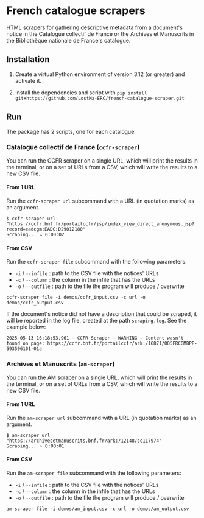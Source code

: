 # French catalogue scrapers

HTML scrapers for gathering descriptive metadata from a document's notice in the Catalogue collectif de France or the Archives et Manuscrits in the Bibliothèque nationale de France's catalogue.

## Installation

1. Create a virtual Python environment of version 3.12 (or greater) and activate it.

2. Install the dependencies and script with `pip install git+https://github.com/LostMa-ERC/french-catalogue-scraper.git`

## Run

The package has 2 scripts, one for each catalogue.

### Catalogue collectif de France (`ccfr-scraper`)

You can run the CCFR scraper on a single URL, which will print the results in the terminal, or on a set of URLs from a CSV, which will write the results to a new CSV file.

#### From 1 URL

Run the `ccfr-scraper url` subcommand with a URL (in quotation marks) as an argument.

```console
$ ccfr-scraper url "https://ccfr.bnf.fr/portailccfr/jsp/index_view_direct_anonymous.jsp?record=eadcgm:EADC:D29012180"
Scraping... ⠦ 0:00:02
```

#### From CSV

Run the `ccfr-scraper file` subcommand with the following parameters:

- `-i` / `--infile` : path to the CSV file with the notices' URLs
- `-c` / `--column` : the column in the infile that has the URLs
- `-o` / `--outfile` : path to the file the program will produce / overwrite

```shell
ccfr-scraper file -i demos/ccfr_input.csv -c url -o demos/ccfr_output.csv
```

If the document's notice did not have a description that could be scraped, it will be reported in the log file, created at the path `scraping.log`. See the example below:

```log
2025-05-13 16:18:53,961 - CCFR Scraper - WARNING - Content wasn't found on page: https://ccfr.bnf.fr/portailccfr/ark:/16871/005FRCGMBPF-593506101-01a
```

### Archives et Manuscrits (`am-scraper`)

You can run the AM scraper on a single URL, which will print the results in the terminal, or on a set of URLs from a CSV, which will write the results to a new CSV file.

#### From 1 URL

Run the `am-scraper url` subcommand with a URL (in quotation marks) as an argument.

```console
$ am-scraper url "https://archivesetmanuscrits.bnf.fr/ark:/12148/cc117974"
Scraping... ⠦ 0:00:01
```

#### From CSV

Run the `am-scraper file` subcommand with the following parameters:

- `-i` / `--infile` : path to the CSV file with the notices' URLs
- `-c` / `--column` : the column in the infile that has the URLs
- `-o` / `--outfile` : path to the file the program will produce / overwrite

```shell
am-scraper file -i demos/am_input.csv -c url -o demos/am_output.csv
```
